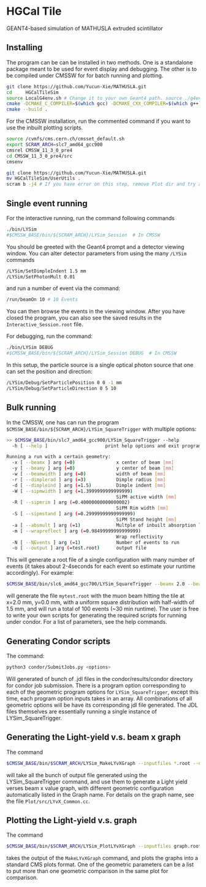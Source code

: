# HGCal Tile

GEANT4-based simulation of MATHUSLA extruded scintillator 

## Installing

The program can be can be installed in two methods. One is a standalone package
meant to be used for event display and debugging. The other is to be compiled
under CMSSW for for batch running and plotting.


```bash
git clone https://github.com/Yucun-Xie/MATHUSLA.git
cd     HGCalTileSim
source LocalG4env.sh # Change it to your own Geant4 path. source ./g4env.sh # If you have CMSSW env
cmake -DCMAKE_C_COMPILER=$(which gcc) -DCMAKE_CXX_COMPILER=$(which g++) .
cmake --build .
```

For the CMSSW installation, run the commented command if you want to use the
inbuilt plotting scripts.

```bash
source /cvmfs/cms.cern.ch/cmsset_default.sh
export SCRAM_ARCH=slc7_amd64_gcc900
cmsrel CMSSW_11_3_0_pre4
cd CMSSW_11_3_0_pre4/src
cmsenv

git clone https://github.com/Yucun-Xie/MATHUSLA.git
mv HGCalTileSim/UserUtils .
scram b -j4 # If you have error on this step, remove Plot dir and try again.
```

## Single event running

For the interactive running, run the command following commands

```bash
./bin/LYSim
#$CMSSW_BASE/bin/${SCRAM_ARCH}/LYSim_Session  # In CMSSW
```

You should be greeted with the Geant4 prompt and a detector viewing window. You
can alter detector parameters from using the many `/LYSim` commands

```bash
/LYSim/SetDimpleIndent 1.5 mm
/LYSim/SetPhotonMult 0.01
```

and run a number of event via the command:

```bash
/run/beamOn 10 # 10 Events
```

You can then browse the events in the viewing window. After you have closed the
program, you can also see the saved results in the `Interactive_Session.root`
file.

For debugging, run the command:

```bash
./bin/LYSim DEBUG
#$CMSSW_BASE/bin/${SCRAM_ARCH}/LYSim_Session DEBUG  # In CMSSW
```

In this setup, the particle source is a single optical photon source that one can
set the position and direction:

```bash
/LYSim/Debug/SetParticlePosition 0 0 -1 mm
/LYSim/Debug/SetParticleDirection 0 5 10
```

## Bulk running

In the CMSSW, one has can run the program
`$CMSSW_BASE/bin/${SCRAM_ARCH}/LYSim_SquareTrigger` with multiple options:

```bash
>> $CMSSW_BASE/bin/slc7_amd64_gcc900/LYSim_SquareTrigger --help
  -h [ --help ]                     print help options and exit program

Running a run with a certain geometry:
  -x [ --beamx ] arg (=0)               x center of beam [mm]
  -y [ --beamy ] arg (=0)               y center of beam [mm]
  -w [ --beamwidth ] arg (=0)           width of beam [mm]
  -r [ --dimplerad ] arg (=3)           Dimple radius [mm]
  -d [ --dimpleind ] arg (=1.5)         Dimple indent [mm]
  -W [ --sipmwidth ] arg (=1.3999999999999999)
                                        SiPM active width [mm]
  -R [ --sipmrim ] arg (=0.40000000000000002)
                                        SiPM Rim width [mm]
  -S [ --sipmstand ] arg (=0.29999999999999999)
                                        SiPM Stand height [mm]
  -a [ --absmult ] arg (=1)             Multple of inbuilt absorption length
  -m [ --wrapreflect ] arg (=0.98499999999999999)
                                        Wrap reflectivity
  -N [ --NEvents ] arg (=1)             Number of events to run
  -o [ --output ] arg (=test.root)      output file
```

This will generate a root file of a single configuration with many number of
events (it takes about 2-4seconds for each event so estimate your runtime
accordingly). For example:

```bash
$CMSSW_BASE/bin/slc6_amd64_gcc700/LYSim_SquareTrigger --beamx 2.0 --beamwidth 1.5 --NEvents 1000 --output mytest.root
```

will generate the file `mytest.root` with the muon beam hitting the tile at
x=2.0 mm, y=0.0 mm, with a uniform square distribution with half-width of 1.5 mm,
and will run a total of 100 events (~30 min runtime). The user is free to write
your own scripts for generating the required scripts for running under condor.
For a list of parameters, see the help commands.

## Generating Condor scripts

The command:

```bash
python3 condor/SubmitJobs.py <options>
```

Will generated of bunch of .jdl files in the condor/results/condor directory for
condor job submission. There is a program option corresponding to each of the
geometric program options for `LYSim_SquareTrigger`, except this time, each
program option inputs takes in an array. All combinations of all geometric
options will be have its corresponding jdl file generated. The JDL files
themselves are essentially running a single instance of LYSim_SquareTrigger.

## Generating the Light-yield v.s. beam x graph

The command

```bash
$CMSSW_BASE/bin/$SCRAM_ARCH/LYSim_MakeLYvXGraph --inputfiles *.root --output graph.root
```

will take all the bunch of output file generated using the LYSim_SquareTrigger
command, and use them to generate a Light yield verses beam x value graph, with
different geometric configuration automatically listed in the Graph name. For
details on the graph name, see the file `Plot/src/LYvX_Common.cc`.

## Plotting the Light-yield v.s. graph

The command

```bash
$CMSSW_BASE/bin/$SCRAM_ARCH/LYSim_PlotLYvXGraph --inputfiles graph.root <geometric parameters>
```

takes the output of the `MakeLYvXGraph` command, and plots the graphs into a
standard CMS plots format. One of the geometric parameters can be a list to put
more than one geometric comparison in the same plot for comparison.
